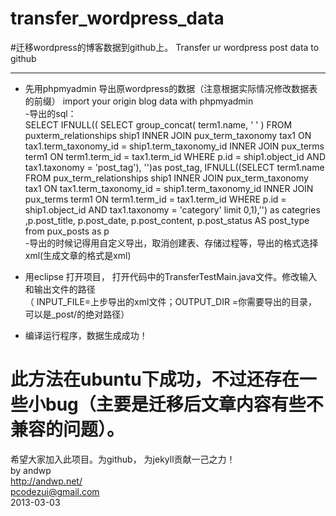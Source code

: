 transfer_wordpress_data
=======================

#迁移wordpress的博客数据到github上。  Transfer ur wordpress post data to github 
****
+ 先用phpmyadmin 导出原wordpress的数据（注意根据实际情况修改数据表的前缀）
import your origin blog data with phpmyadmin  
-导出的sql：   
  SELECT 
  IFNULL((
  SELECT group_concat( term1.name, ' ' )
  FROM puxterm_relationships ship1
  INNER JOIN pux_term_taxonomy tax1 ON tax1.term_taxonomy_id = ship1.term_taxonomy_id
  INNER JOIN pux_terms term1 ON term1.term_id = tax1.term_id
  WHERE p.id = ship1.object_id
  AND tax1.taxonomy = 'post_tag'), '')as post_tag,
  IFNULL((SELECT  term1.name  
  FROM pux_term_relationships ship1
  INNER JOIN pux_term_taxonomy tax1 ON tax1.term_taxonomy_id = ship1.term_taxonomy_id
  INNER JOIN pux_terms term1 ON term1.term_id = tax1.term_id
  WHERE p.id = ship1.object_id
  AND tax1.taxonomy = 'category' limit 0,1),'') as categries
  ,p.post_title, p.post_date, p.post_content, p.post_status AS post_type from pux_posts  as p   
-导出的时候记得用自定义导出，取消创建表、存储过程等，导出的格式选择xml(生成文章的格式是xml)
  
+ 用eclipse 打开项目， 打开代码中的TransferTestMain.java文件。修改输入和输出文件的路径  
（ INPUT_FILE=上步导出的xml文件；OUTPUT_DIR =你需要导出的目录，可以是_post/的绝对路径）
  
+ 编译运行程序，数据生成成功！
  
    
#  此方法在ubuntu下成功，不过还存在一些小bug（主要是迁移后文章内容有些不兼容的问题）。  
希望大家加入此项目。为github， 为jekyll贡献一己之力！  
  by  andwp  
  http://andwp.net/  
  <pcodezui@gmail.com>  
   2013-03-03
  

